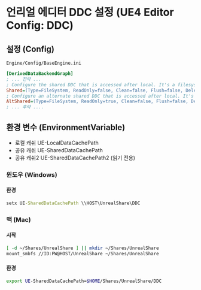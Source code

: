 # 언리얼 에디터 DDC 설정 (UE4 Editor Config: DDC)

## 설정 (Config)

`Engine/Config/BaseEngine.ini`

```ini
[DerivedDataBackendGraph]
; ... 전략 ...
; Configure the shared DDC that is accessed after local. It's a filesystem DDC and the parameters are explained above
Shared=(Type=FileSystem, ReadOnly=false, Clean=false, Flush=false, DeleteUnused=true, UnusedFileAge=10, FoldersToClean=10, MaxFileChecksPerSec=1, ConsiderSlowAt=70, PromptIfMissing=false, Path=?EpicDDC, EnvPathOverride=UE-SharedDataCachePath, EditorOverrideSetting=SharedDerivedDataCache, CommandLineOverride=SharedDataCachePath)
; Configure an alternate shared DDC that is accessed after local. It's a filesystem DDC and the parameters are explained above
AltShared=(Type=FileSystem, ReadOnly=true, Clean=false, Flush=false, DeleteUnused=true, UnusedFileAge=23, FoldersToClean=10, MaxFileChecksPerSec=1, ConsiderSlowAt=70, PromptIfMissing=false, Path=?EpicDDC2, EnvPathOverride=UE-SharedDataCachePath2)
; ... 후략 ....
```

## 환경 변수 (EnvironmentVariable)

* 로컬 캐쉬 UE-LocalDataCachePath
* 공유 캐쉬 UE-SharedDataCachePath
* 공유 캐쉬2 UE-SharedDataCachePath2 (읽기 전용)

### 윈도우 (Windows)

#### 환경

```bat
setx UE-SharedDataCachePath \\HOST\UnrealShare\DDC
```

### 맥 (Mac)

#### 시작

```bash
[ -d ~/Shares/UnrealShare ] || mkdir ~/Shares/UnrealShare
mount_smbfs //ID:PW@HOST/UnrealShare ~/Shares/UnrealShare
```

#### 환경

```bash
export UE-SharedDataCachePath=$HOME/Shares/UnrealShare/DDC
```

